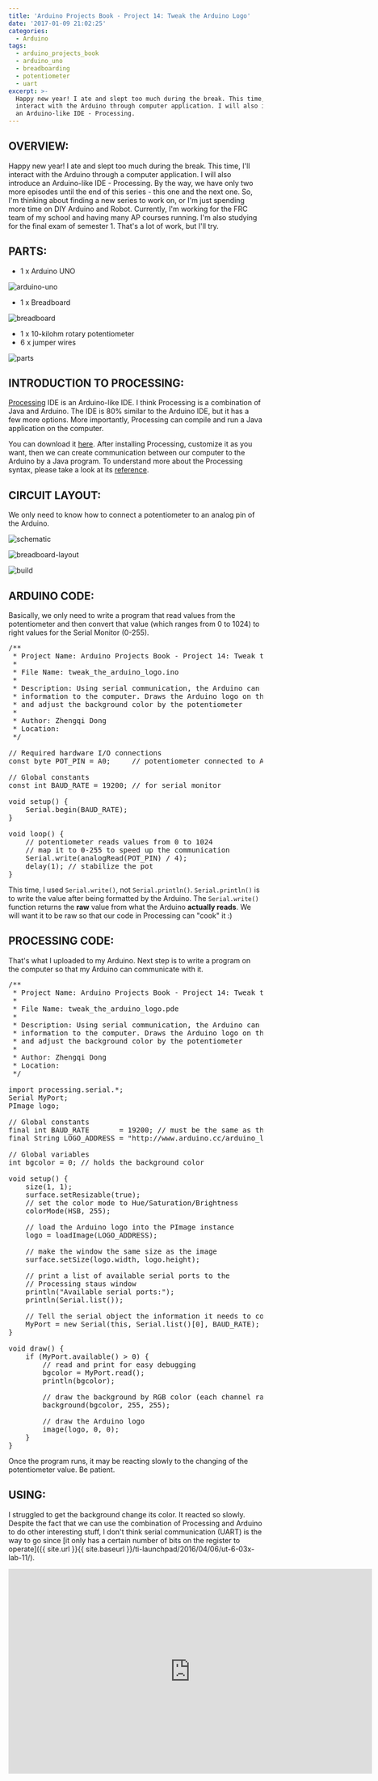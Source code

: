```yaml
---
title: 'Arduino Projects Book - Project 14: Tweak the Arduino Logo'
date: '2017-01-09 21:02:25'
categories:
  - Arduino
tags:
  - arduino_projects_book
  - arduino_uno
  - breadboarding
  - potentiometer
  - uart
excerpt: >-
  Happy new year! I ate and slept too much during the break. This time, I'll
  interact with the Arduino through computer application. I will also introduce
  an Arduino-like IDE - Processing.
---
```


## **OVERVIEW:**

Happy new year! I ate and slept too much during the break. This time, I'll interact with the Arduino through a computer application. I will also introduce an Arduino-like IDE - Processing. By the way, we have only two more episodes until the end of this series - this one and the next one. So, I'm thinking about finding a new series to work on, or I'm just spending more time on DIY Arduino and Robot. Currently, I'm working for the FRC team of my school and having many AP courses running. I'm also studying for the final exam of semester 1\. That's a lot of work, but I'll try.

## **PARTS:**

- 1 x Arduino UNO

![arduino-uno](/images/arduino-uno.jpg)

- 1 x Breadboard

![breadboard](/images/breadboard.jpg)

- 1 x 10-kilohm rotary potentiometer
- 6 x jumper wires

![parts](/images/arduino-projects-book-project-14/parts.jpg)

## **INTRODUCTION TO PROCESSING:**

[Processing](https://processing.org/) IDE is an Arduino-like IDE. I think Processing is a combination of Java and Arduino. The IDE is 80% similar to the Arduino IDE, but it has a few more options. More importantly, Processing can compile and run a Java application on the computer.

You can download it [here](https://processing.org/download/). After installing Processing, customize it as you want, then we can create communication between our computer to the Arduino by a Java program. To understand more about the Processing syntax, please take a look at its [reference](https://processing.org/reference/).

## **CIRCUIT LAYOUT:**

We only need to know how to connect a potentiometer to an analog pin of the Arduino.

![schematic](/images/arduino-projects-book-project-14/schematic.png)

![breadboard-layout](/images/arduino-projects-book-project-14/breadboard-layout.png)

![build](/images/arduino-projects-book-project-14/build.jpg)

## **ARDUINO CODE:**

Basically, we only need to write a program that read values from the potentiometer and then convert that value (which ranges from 0 to 1024) to right values for the Serial Monitor (0-255).

<?prettify?>
<pre class="prettyprint c-html linenums">
/**
 * Project Name: Arduino Projects Book - Project 14: Tweak the Arduino Logo
 *
 * File Name: tweak_the_arduino_logo.ino
 *
 * Description: Using serial communication, the Arduino can send and receive
 * information to the computer. Draws the Arduino logo on the computer screen
 * and adjust the background color by the potentiometer
 *
 * Author: Zhengqi Dong
 * Location:  
 */

// Required hardware I/O connections
const byte POT_PIN = A0;     // potentiometer connected to A0

// Global constants
const int BAUD_RATE = 19200; // for serial monitor

void setup() {
    Serial.begin(BAUD_RATE);
}

void loop() {
    // potentiometer reads values from 0 to 1024
    // map it to 0-255 to speed up the communication
    Serial.write(analogRead(POT_PIN) / 4);
    delay(1); // stabilize the pot
}
</pre>

This time, I used `Serial.write()`, not `Serial.println()`. `Serial.println()` is to write the value after being formatted by the Arduino. The `Serial.write()` function returns the **raw** value from what the Arduino **actually reads**. We will want it to be raw so that our code in Processing can "cook" it :)

## **PROCESSING CODE:**

That's what I uploaded to my Arduino. Next step is to write a program on the computer so that my Arduino can communicate with it.

<?prettify?>
<pre class="prettyprint java-html linenums">
/**
 * Project Name: Arduino Projects Book - Project 14: Tweak the Arduino Logo
 *
 * File Name: tweak_the_arduino_logo.pde
 *
 * Description: Using serial communication, the Arduino can send and receive
 * information to the computer. Draws the Arduino logo on the computer screen
 * and adjust the background color by the potentiometer
 *
 * Author: Zhengqi Dong
 * Location:  
 */

import processing.serial.*;
Serial MyPort;
PImage logo;

// Global constants
final int BAUD_RATE       = 19200; // must be the same as the Arduino
final String LOGO_ADDRESS = "http://www.arduino.cc/arduino_logo.png";

// Global variables
int bgcolor = 0; // holds the background color

void setup() {
    size(1, 1);
    surface.setResizable(true);
    // set the color mode to Hue/Saturation/Brightness
    colorMode(HSB, 255);

    // load the Arduino logo into the PImage instance
    logo = loadImage(LOGO_ADDRESS);

    // make the window the same size as the image
    surface.setSize(logo.width, logo.height);

    // print a list of available serial ports to the
    // Processing staus window
    println("Available serial ports:");
    println(Serial.list());

    // Tell the serial object the information it needs to communicate
    MyPort = new Serial(this, Serial.list()[0], BAUD_RATE);
}

void draw() {
    if (MyPort.available() > 0) {
        // read and print for easy debugging
        bgcolor = MyPort.read();
        println(bgcolor);

        // draw the background by RGB color (each channel ranges 0-255)
        background(bgcolor, 255, 255);

        // draw the Arduino logo
        image(logo, 0, 0);
    }
}
</pre>

Once the program runs, it may be reacting slowly to the changing of the potentiometer value. Be patient.

## **USING:**

I struggled to get the background change its color. It reacted so slowly. Despite the fact that we can use the combination of Processing and Arduino to do other interesting stuff, I don't think serial communication (UART) is the way to go since [it only has a certain number of bits on the register to operate]({{ site.url }}{{ site.baseurl }}/ti-launchpad/2016/04/06/ut-6-03x-lab-11/).

<div class="embedded-video">
  <iframe width="720" height="405" src="https://www.youtube.com/embed/U1Zzf9SxN8w?list=PLt_UZum7NVtmFEVMdv4XH8TgXzJvzd78x" frameborder="0" allowfullscreen></iframe>
</div>
